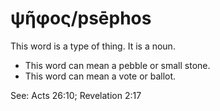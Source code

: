 # ψῆφος/psēphos
This word is a type of thing. It is a noun.

* This word can mean a pebble or small stone.
* This word can mean a vote or ballot.

See: Acts 26:10; Revelation 2:17
